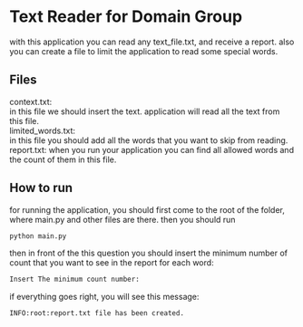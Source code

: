 # Text Reader for Domain Group 

with this application you can read any text_file.txt, and receive a report. also you can create a file to limit the application to read some special words. 


## Files
context.txt:   
in this file we should insert the text. application will read all the text from this file.    
limited_words.txt:   
in this file you should add all the words that you want to skip from reading.   
report.txt:
when you run your application you can find all allowed words and the count of them in this file. 

## How to run
for running the application, you should first come to the root of the folder, where main.py and other files are there. 
then you should run 
```bash
python main.py
```
then in front of the this question you should insert the minimum number of count that you want to see in the report for each word: 
```bash
Insert The minimum count number:
```
if everything goes right, you will see this message: 

```bash
INFO:root:report.txt file has been created.
```

